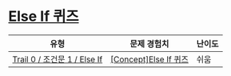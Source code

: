 # [Else If 퀴즈](https://www.codetree.ai/trails/complete/curated-cards/nl-pre-else-if)

|유형|문제 경험치|난이도|
|---|---|---|
|[Trail 0 / 조건문 1 / Else If](https://www.codetree.ai/trail-info/codetree-101/)|[[Concept]Else If 퀴즈](https://www.codetree.ai/trails/complete/curated-cards/nl-pre-else-if/)|쉬움|

